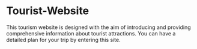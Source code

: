 # Tourist-Website
<p>This tourism website is designed with the aim of introducing and providing comprehensive information about tourist attractions. You can have a detailed plan for your trip by entering this site.</p>
